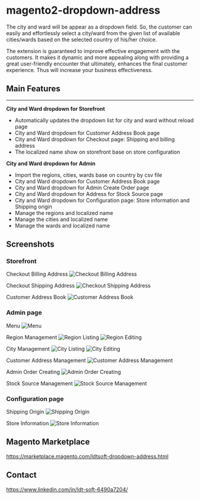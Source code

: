 # magento2-dropdown-address
The city and ward will be appear as a dropdown field. So, the customer can easily and effortlessly select a city/ward from the given list of available cities/wards based on the selected country of his/her choice. 

The extension is guaranteed to improve effective engagement with the customers. It makes it dynamic and more appealing along with providing a great user-friendly encounter that ultimately, enhances the final customer experience. Thus will increase your business effectiveness.

## Main Features
---------------
**City and Ward dropdown for Storefront**
* Automatically updates the dropdown list for city and ward without reload page
* City and Ward dropdown for Customer Address Book page
* City and Ward dropdown for Checkout page: Shipping and billing address
* The localized name show on storefront base on store configuration

**City and Ward dropdown for Admin**
* Import the regions, cities, wards base on country by csv file
* City and Ward dropdown for Customer Address Book page
* City and Ward dropdown for Admin Create Order page
* City and Ward dropdown for Address for Stock Source page
* City and Ward dropdown for Configuration page: Store information and Shipping origin
* Manage the regions and localized name
* Manage the cities and localized name
* Manage the wards and localized name

## Screenshots
### Storefront
Checkout Billing Address
![Checkout Billing Address](screenshots/checkout-billing-address.png)

Checkout Shipping Address
![Checkout Shipping Address](screenshots/checkout-shipping-address.png)

Customer Address Book
![Customer Address Book](screenshots/customer-address-book.png)

### Admin page
Menu
![Menu](screenshots/menu.png)

Region Management
![Region Listing](screenshots/region-list.png)
![Region Editing](screenshots/region-detail.png)

City Management
![City Listing](screenshots/city-list.png)
![City Editing](screenshots/city-detail.png)

Customer Address Management
![Customer Address Management](screenshots/admin-customer-address.png)

Admin Order Creating
![Admin Order Creating](screenshots/admin-create-order.png)

Stock Source Management
![Stock Source Management](screenshots/inventory-source-address.png)

### Configuration page
Shipping Origin
![Shipping Origin](screenshots/shipping-origin-configuration.png)

Store Information
![Store Information](screenshots/store-information-configuration.png)

## Magento Marketplace
https://marketplace.magento.com/ldtsoft-dropdown-address.html

## Contact
https://www.linkedin.com/in/ldt-soft-6490a7204/
